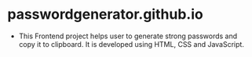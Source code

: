 # passwordgenerator.github.io

- This Frontend project helps user to generate strong passwords and copy it to clipboard. It is developed using HTML, CSS and JavaScript.
